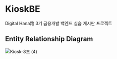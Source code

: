 # KioskBE
Digital Hana路 3기 금융개발 백엔드 실습 게시판 프로젝트



## Entity Relationship Diagram
![Kiosk-8조  (4)](https://github.com/Kiosk-Project/KioskBE/assets/165225479/d736a83a-90dc-4177-8e34-e8b5d1a80eb7)
